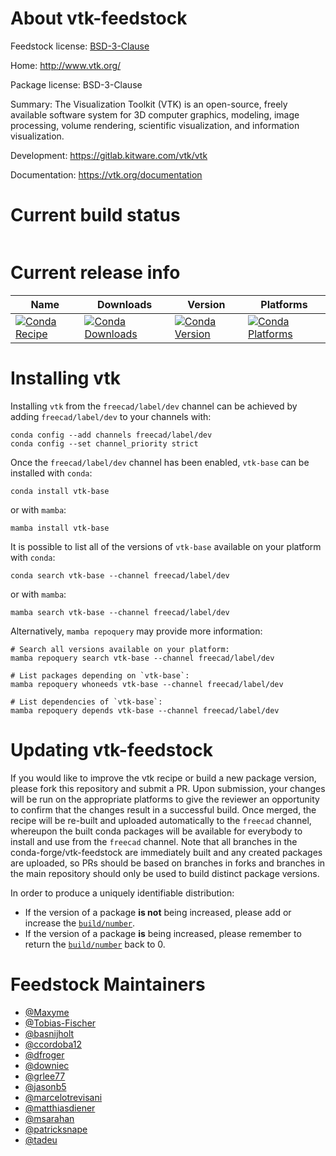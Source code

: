 About vtk-feedstock
===================

Feedstock license: [BSD-3-Clause](https://github.com/conda-forge/vtk-feedstock/blob/main/LICENSE.txt)

Home: http://www.vtk.org/

Package license: BSD-3-Clause

Summary: The Visualization Toolkit (VTK) is an open-source, freely available software system for 3D computer graphics, modeling, image processing, volume rendering, scientific visualization, and information visualization.


Development: https://gitlab.kitware.com/vtk/vtk

Documentation: https://vtk.org/documentation

Current build status
====================


<table>
</table>

Current release info
====================

| Name | Downloads | Version | Platforms |
| --- | --- | --- | --- |
| [![Conda Recipe](https://img.shields.io/badge/recipe-vtk--base-green.svg)](https://anaconda.org/freecad/vtk-base) | [![Conda Downloads](https://img.shields.io/conda/dn/freecad/vtk-base.svg)](https://anaconda.org/freecad/vtk-base) | [![Conda Version](https://img.shields.io/conda/vn/freecad/vtk-base.svg)](https://anaconda.org/freecad/vtk-base) | [![Conda Platforms](https://img.shields.io/conda/pn/freecad/vtk-base.svg)](https://anaconda.org/freecad/vtk-base) |

Installing vtk
==============

Installing `vtk` from the `freecad/label/dev` channel can be achieved by adding `freecad/label/dev` to your channels with:

```
conda config --add channels freecad/label/dev
conda config --set channel_priority strict
```

Once the `freecad/label/dev` channel has been enabled, `vtk-base` can be installed with `conda`:

```
conda install vtk-base
```

or with `mamba`:

```
mamba install vtk-base
```

It is possible to list all of the versions of `vtk-base` available on your platform with `conda`:

```
conda search vtk-base --channel freecad/label/dev
```

or with `mamba`:

```
mamba search vtk-base --channel freecad/label/dev
```

Alternatively, `mamba repoquery` may provide more information:

```
# Search all versions available on your platform:
mamba repoquery search vtk-base --channel freecad/label/dev

# List packages depending on `vtk-base`:
mamba repoquery whoneeds vtk-base --channel freecad/label/dev

# List dependencies of `vtk-base`:
mamba repoquery depends vtk-base --channel freecad/label/dev
```




Updating vtk-feedstock
======================

If you would like to improve the vtk recipe or build a new
package version, please fork this repository and submit a PR. Upon submission,
your changes will be run on the appropriate platforms to give the reviewer an
opportunity to confirm that the changes result in a successful build. Once
merged, the recipe will be re-built and uploaded automatically to the
`freecad` channel, whereupon the built conda packages will be available for
everybody to install and use from the `freecad` channel.
Note that all branches in the conda-forge/vtk-feedstock are
immediately built and any created packages are uploaded, so PRs should be based
on branches in forks and branches in the main repository should only be used to
build distinct package versions.

In order to produce a uniquely identifiable distribution:
 * If the version of a package **is not** being increased, please add or increase
   the [``build/number``](https://docs.conda.io/projects/conda-build/en/latest/resources/define-metadata.html#build-number-and-string).
 * If the version of a package **is** being increased, please remember to return
   the [``build/number``](https://docs.conda.io/projects/conda-build/en/latest/resources/define-metadata.html#build-number-and-string)
   back to 0.

Feedstock Maintainers
=====================

* [@Maxyme](https://github.com/Maxyme/)
* [@Tobias-Fischer](https://github.com/Tobias-Fischer/)
* [@basnijholt](https://github.com/basnijholt/)
* [@ccordoba12](https://github.com/ccordoba12/)
* [@dfroger](https://github.com/dfroger/)
* [@downiec](https://github.com/downiec/)
* [@grlee77](https://github.com/grlee77/)
* [@jasonb5](https://github.com/jasonb5/)
* [@marcelotrevisani](https://github.com/marcelotrevisani/)
* [@matthiasdiener](https://github.com/matthiasdiener/)
* [@msarahan](https://github.com/msarahan/)
* [@patricksnape](https://github.com/patricksnape/)
* [@tadeu](https://github.com/tadeu/)

